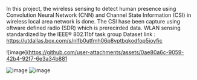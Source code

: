 In this project, the wireless sensing to detect human presence using Convolution Neural Network (CNN) and Channel State Information (CSI) in wireless local area network is done. The CSI hase been capture using oftware defined radio (SDR) which is prerecirded data.
WLAN sensing standardized by the IEEE® 802.11bf task group
Dataset link : https://utdallas.box.com/s/nlfb0utfmh06p8vptbqkodfop5ioyfic

![image](https://github.com/user-attachments/assets/0ae80a6c-9059-42b4-92f7-6e3a34b881

![image](https://github.com/user-attachments/assets/b292ffa4-10a7-4624-89e7-6d42d1030707)
![image](https://github.com/user-attachments/assets/dad62d98-ccd4-4f1f-8996-aa44012b655a)

